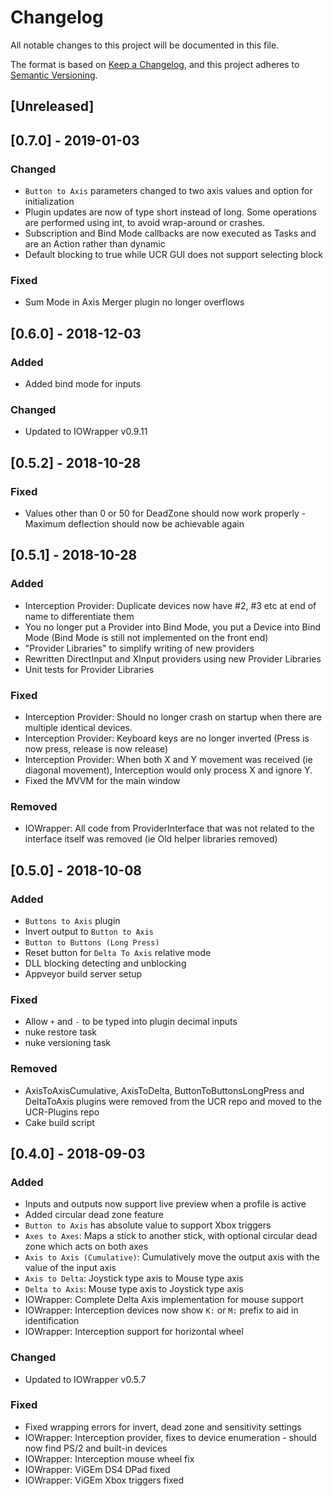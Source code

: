 # Changelog
All notable changes to this project will be documented in this file.

The format is based on [Keep a Changelog](https://keepachangelog.com/en/1.0.0/), and this project adheres to [Semantic Versioning](https://semver.org/spec/v2.0.0.html).

## [Unreleased]

## [0.7.0] - 2019-01-03

### Changed

- `Button to Axis` parameters changed to two axis values and option for initialization
- Plugin updates are now of type short instead of long. Some operations are performed using int, to avoid wrap-around or crashes.
- Subscription and Bind Mode callbacks are now executed as Tasks and are an Action<short> rather than dynamic
- Default blocking to true while UCR GUI does not support selecting block

### Fixed
- Sum Mode in Axis Merger plugin no longer overflows

## [0.6.0] - 2018-12-03

### Added

- Added bind mode for inputs

### Changed
  - Updated to IOWrapper v0.9.11

## [0.5.2] - 2018-10-28
### Fixed

- Values other than 0 or 50 for DeadZone should now work properly - Maximum deflection should now be achievable again

## [0.5.1] - 2018-10-28
### Added
- Interception Provider: Duplicate devices now have #2, #3 etc at end of name to differentiate them  
- You no longer put a Provider into Bind Mode, you put a Device into Bind Mode (Bind Mode is still not implemented on the front end)  
- "Provider Libraries" to simplify writing of new providers
- Rewritten DirectInput and XInput providers using new Provider Libraries  
- Unit tests for Provider Libraries

### Fixed
- Interception Provider: Should no longer crash on startup when there are multiple identical devices.
- Interception Provider: Keyboard keys are no longer inverted (Press is now press, release is now release)  
- Interception Provider: When both X and Y movement was received (ie diagonal movement), Interception would only process X and ignore Y.
- Fixed the MVVM for the main window

### Removed
- IOWrapper: All code from ProviderInterface that was not related to the interface itself was removed (ie Old helper libraries removed)

## [0.5.0] - 2018-10-08
### Added
- `Buttons to Axis` plugin
- Invert output to `Button to Axis`
- `Button to Buttons (Long Press)`
- Reset button for `Delta To Axis` relative mode
- DLL blocking detecting and unblocking
- Appveyor build server setup

### Fixed
- Allow `+` and `-` to be typed into plugin decimal inputs 
- nuke restore task
- nuke versioning task

### Removed
- AxisToAxisCumulative, AxisToDelta, ButtonToButtonsLongPress and DeltaToAxis plugins were removed from the UCR repo and moved to the UCR-Plugins repo
- Cake build script

## [0.4.0] - 2018-09-03
### Added
- Inputs and outputs now support live preview when a profile is active
- Added circular dead zone feature
- `Button to Axis` has absolute value to support Xbox triggers
- `Axes to Axes`: Maps a stick to another stick, with optional circular dead zone which acts on both axes
- `Axis to Axis (Cumulative)`: Cumulatively move the output axis with the value of the input axis
- `Axis to Delta`: Joystick type axis to Mouse type axis
- `Delta to Axis`: Mouse type axis to Joystick type axis
- IOWrapper: Complete Delta Axis implementation for mouse support
- IOWrapper: Interception devices now show `K:` or `M:` prefix to aid in identification
- IOWrapper: Interception support for horizontal wheel

### Changed
- Updated to IOWrapper v0.5.7

### Fixed
- Fixed wrapping errors for invert, dead zone and sensitivity settings
- IOWrapper: Interception provider, fixes to device enumeration - should now find PS/2 and built-in devices
- IOWrapper: Interception mouse wheel fix
- IOWrapper: ViGEm DS4 DPad fixed
- IOWrapper: ViGEm Xbox triggers fixed
